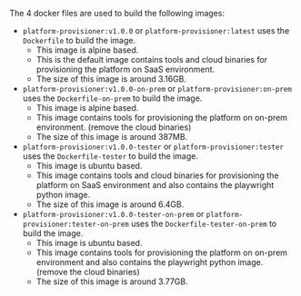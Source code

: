The 4 docker files are used to build the following images:
* `platform-provisioner:v1.0.0` or `platform-provisioner:latest` uses the `Dockerfile` to build the image.
  * This image is alpine based.
  * This is the default image contains tools and cloud binaries for provisioning the platform on SaaS environment.
  * The size of this image is around 3.16GB.
* `platform-provisioner:v1.0.0-on-prem` or `platform-provisioner:on-prem` uses the `Dockerfile-on-prem` to build the image.
  * This image is alpine based.
  * This image contains tools for provisioning the platform on on-prem environment. (remove the cloud binaries)
  * The size of this image is around 387MB.
* `platform-provisioner:v1.0.0-tester` or `platform-provisioner:tester` uses the `Dockerfile-tester` to build the image.
  * This image is ubuntu based.
  * This image contains tools and cloud binaries for provisioning the platform on SaaS environment and also contains the playwright python image.
  * The size of this image is around 6.4GB.
* `platform-provisioner:v1.0.0-tester-on-prem` or `platform-provisioner:tester-on-prem` uses the `Dockerfile-tester-on-prem` to build the image.
  * This image is ubuntu based.
  * This image contains tools for provisioning the platform on on-prem environment and also contains the playwright python image. (remove the cloud binaries)
  * The size of this image is around 3.77GB.
